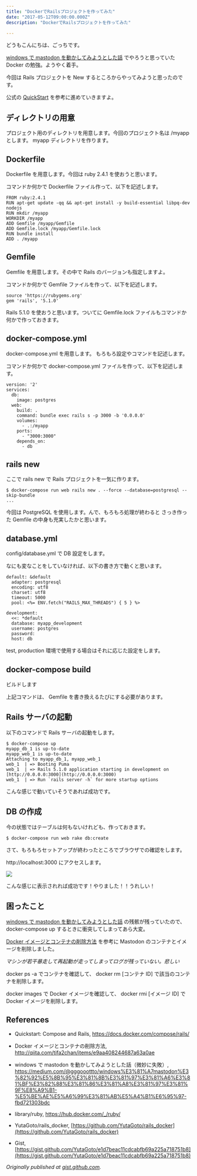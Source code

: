```yaml
---
title: "DockerでRailsプロジェクトを作ってみた"
date: "2017-05-12T09:00:00.000Z"
description: "DockerでRailsプロジェクトを作ってみた"

---
```


どうもこんにちは、ごっちです。

[windows で mastodon を動かしてみようとした話](https://medium.com/@gggooottto/windows%E3%81%A7mastodon%E3%82%92%E5%8B%95%E3%81%8B%E3%81%97%E3%81%A6%E3%81%BF%E3%82%88%E3%81%86%E3%81%A8%E3%81%97%E3%81%9F%E8%A9%B1-%E5%BE%AE%E5%A6%99%E3%81%AB%E5%A4%B1%E6%95%97-fbd721303bdc) でやろうと思っていた Docker の勉強。ようやく着手。

今回は Rails プロジェクトを New するところからやってみようと思ったのです。

公式の [QuickStart](https://docs.docker.com/compose/rails/) を参考に進めていきますよ。

## ディレクトリの用意

プロジェクト用のディレクトリを用意します。今回のプロジェクト名は /myapp とします。 myapp ディレクトリを作ります。

## Dockerfile

Dockerfile を用意します。今回は ruby 2.4.1 を使おうと思います。

コマンドか何かで Dockerfile ファイル作って、以下を記述します。

    FROM ruby:2.4.1
    RUN apt-get update -qq && apt-get install -y build-essential libpq-dev nodejs
    RUN mkdir /myapp
    WORKDIR /myapp
    ADD Gemfile /myapp/Gemfile
    ADD Gemfile.lock /myapp/Gemfile.lock
    RUN bundle install
    ADD . /myapp

## Gemfile

Gemfile を用意します。その中で Rails のバージョンも指定しますよ。

コマンドか何かで Gemfile ファイルを作って、以下を記述します。

    source 'https://rubygems.org'
    gem 'rails', '5.1.0'

Rails 5.1.0 を使おうと思います。ついてに Gemfile.lock ファイルもコマンドか何かで作っておきます。

## docker-compose.yml

docker-compose.yml を用意します。 もろもろ設定やコマンドを記述します。

コマンドか何かで docker-compose.yml ファイルを作って、以下を記述します。

    version: '2'
    services:
      db:
        image: postgres
      web:
        build: .
        command: bundle exec rails s -p 3000 -b '0.0.0.0'
        volumes:
          - .:/myapp
        ports:
          - "3000:3000"
        depends_on:
          - db

## rails new

ここで rails new で Rails プロジェクトを一気に作ります。

    $ docker-compose run web rails new . --force --database=postgresql --skip-bundle
    ...

今回は PostgreSQL を使用します。んで、もろもろ処理が終わると さっき作った Gemfile の中身も充実したかと思います。

## database.yml

config/database.yml で DB 設定をします。

なにも変なことをしていなければ、以下の書き方で動くと思います。

    default: &default
      adapter: postgresql
      encoding: utf8
      charset: utf8
      timeout: 5000
      pool: <%= ENV.fetch("RAILS_MAX_THREADS") { 5 } %>

    development:
      <<: *default
      database: myapp_development
      username: postgres
      password:
      host: db

test, production 環境で使用する場合はそれに応じた設定をします。

## docker-compose build

ビルドします

上記コマンドは、 Gemfile を書き換えるたびにする必要があります。

## Rails サーバの起動

以下のコマンドで Rails サーバの起動をします。

    $ docker-compose up
    myapp_db_1 is up-to-date
    myapp_web_1 is up-to-date
    Attaching to myapp_db_1, myapp_web_1
    web_1  | => Booting Puma
    web_1  | => Rails 5.1.0 application starting in development on [http://0.0.0.0:3000](http://0.0.0.0:3000)
    web_1  | => Run `rails server -h` for more startup options

こんな感じで動いていそうであれば成功です。

## DB の作成

今の状態ではテーブルは何もないけれども、作っておきます。

    $ docker-compose run web rake db:create

さて、もろもろセットアップが終わったところでブラウザでの確認をします。

http://localhost:3000 にアクセスします。

![](https://cdn-images-1.medium.com/max/3152/0*CYBC_fRTuwQP4X6s.PNG)

こんな感じに表示されれば成功です！やりました！！うれしい！

## 困ったこと

[windows で mastodon を動かしてみようとした話](https://medium.com/@gggooottto/windows%E3%81%A7mastodon%E3%82%92%E5%8B%95%E3%81%8B%E3%81%97%E3%81%A6%E3%81%BF%E3%82%88%E3%81%86%E3%81%A8%E3%81%97%E3%81%9F%E8%A9%B1-%E5%BE%AE%E5%A6%99%E3%81%AB%E5%A4%B1%E6%95%97-fbd721303bdc) の残骸が残っていたので、 docker-compose up するときに衝突してしまってあら大変。

[Docker イメージとコンテナの削除方法](http://qiita.com/tifa2chan/items/e9aa408244687a63a0ae) を参考に Mastodon のコンテナとイメージを削除しました。

_マシンが若干暴走して再起動が走ってしまってログが残っていない。悲しい_

docker ps -a でコンテナを確認して、 docker rm [コンテナ ID] で該当のコンテナを削除します。

docker images で Docker イメージを確認して、 docker rmi [イメージ ID] で Docker イメージを削除します。

## References

- Quickstart: Compose and Rails, https://docs.docker.com/compose/rails/

- Docker イメージとコンテナの削除方法, http://qiita.com/tifa2chan/items/e9aa408244687a63a0ae

- windows で mastodon を動かしてみようとした話（微妙に失敗）, https://medium.com/@gggooottto/windows%E3%81%A7mastodon%E3%82%92%E5%8B%95%E3%81%8B%E3%81%97%E3%81%A6%E3%81%BF%E3%82%88%E3%81%86%E3%81%A8%E3%81%97%E3%81%9F%E8%A9%B1-%E5%BE%AE%E5%A6%99%E3%81%AB%E5%A4%B1%E6%95%97-fbd721303bdc

- library/ruby, https://hub.docker.com/_/ruby/

- YutaGoto/rails_docker, [https://github.com/YutaGoto/rails_docker](https://github.com/YutaGoto/rails_docker)

- Gist, [https://gist.github.com/YutaGoto/e1d7beac11cdcabfb69a225a718751b8](https://gist.github.com/YutaGoto/e1d7beac11cdcabfb69a225a718751b8)

_Originally published at [gist.github.com](https://gist.github.com/YutaGoto/e1d7beac11cdcabfb69a225a718751b8)._
